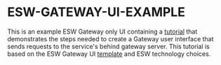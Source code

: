 # ESW-GATEWAY-UI-EXAMPLE

This is an example ESW Gateway only UI containing a [tutorial](https://tmtsoftware.github.io/esw-gateway-ui-example/$version$/index.html) that demonstrates the steps needed to create a Gateway user interface that sends requests to the service's behind gateway server. This tutorial is based on the ESW Gateway UI [template](https://github.com/tmtsoftware/esw-ui-template.g8) and ESW technology choices.
